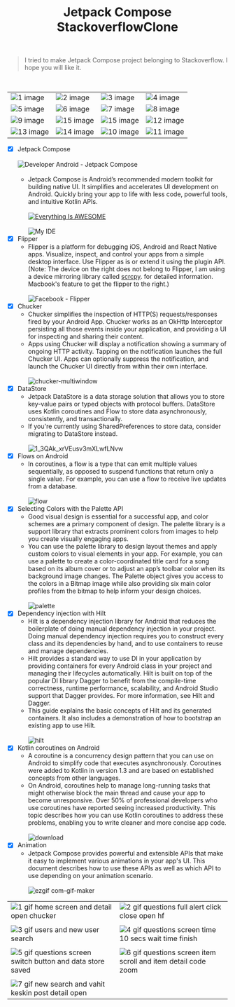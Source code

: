 <h1 align="center">Jetpack Compose StackoverflowClone</h1></br>

> I tried to make Jetpack Compose project belonging to Stackoverflow. I hope you will like it.

<br>

|  |  |   |   |
| ------ | ------ |---------|---------|
| ![1 image](https://user-images.githubusercontent.com/36104238/211370740-552d618a-822c-444b-8f03-ff3d7afbb815.png)|![2 image](https://user-images.githubusercontent.com/36104238/211370747-bc8e4f08-bc04-48d3-9875-30d05d2ebbec.png)| ![3 image](https://user-images.githubusercontent.com/36104238/211370752-5164de8b-c070-4546-9c17-1a5e517c4c62.png) | ![4 image](https://user-images.githubusercontent.com/36104238/211370754-7d8acc94-34dd-49ea-b592-46351f9b95d6.png)
| ![5 image](https://user-images.githubusercontent.com/36104238/211370759-f3b05d59-912f-4993-a24a-66149ba3918d.png) | ![6 image](https://user-images.githubusercontent.com/36104238/211370762-36668c12-165d-4961-ae08-212a7887131a.png)| ![7 image](https://user-images.githubusercontent.com/36104238/211370766-e20661a8-e6a2-4d98-8701-a04d43c73e3e.png) | ![8 image](https://user-images.githubusercontent.com/36104238/211370770-57546155-549a-4f6f-9478-bc949aaf9eae.png)
| ![9 image](https://user-images.githubusercontent.com/36104238/211370772-a37b374d-ac22-4519-ac46-9c931a90b878.png) | ![15 image](https://user-images.githubusercontent.com/36104238/211375700-30ed267b-368c-4806-ac0a-f7900f21b001.png) | ![15 image](https://user-images.githubusercontent.com/36104238/211626525-d20c223a-098b-4f09-aede-a2900248680c.png) | ![12 image](https://user-images.githubusercontent.com/36104238/211370781-23587080-f4ae-4625-a364-3fbcc0bfe6cb.png)
| ![13 image](https://user-images.githubusercontent.com/36104238/211370782-7a66b88d-4891-4a91-aafa-f3222bb0b596.png) | ![14 image](https://user-images.githubusercontent.com/36104238/211370785-f7611d43-016f-42dd-9c7a-425f240c98d8.png) | ![10 image](https://user-images.githubusercontent.com/36104238/211370775-fe47defc-f5dc-4f72-b296-c9bea3867a10.png)| ![11 image](https://user-images.githubusercontent.com/36104238/211370779-476f0222-82ae-47cc-98a8-3cb158b50c88.png)

- [X] Jetpack Compose
  <br><br>
    ![Developer Android - Jetpack Compose](https://user-images.githubusercontent.com/36104238/211399588-0f0756a5-98ce-4403-b61c-02f0564786e7.png)
  <br><br>
  - Jetpack Compose is Android’s recommended modern toolkit for building native UI. It simplifies and accelerates UI development on Android. Quickly bring your app to life with less code, powerful tools, and intuitive Kotlin APIs.<br><br>
    [![Everything Is AWESOME](https://user-images.githubusercontent.com/36104238/211627820-9e96b1bc-eaff-4b10-a3cf-8dfbfaee0d6f.png)](https://www.youtube.com/watch?v=uRfMcO7pwfk "Developer Android - Jetpack Compose")
    <br><br>
    ![My IDE](https://user-images.githubusercontent.com/36104238/211399972-e21af3af-6a59-4f2e-92f9-5ed956a8fce1.png)
- [X] Flipper
  - Flipper is a platform for debugging iOS, Android and React Native apps. Visualize, inspect, and control your apps from a simple desktop interface. Use Flipper as is or extend it using the plugin API. (Note: The device on the right does not belong to Flipper, I am using a device mirroring library called [scrcpy](https://github.com/Genymobile/scrcpy). for detailed information. Macbook's feature to get the flipper to the right.)
    <br><br>
    ![Facebook - Flipper](https://user-images.githubusercontent.com/36104238/211399983-3b7a960f-65e3-480c-aa3d-f73ae70487d0.png)
- [X] Chucker
  - Chucker simplifies the inspection of HTTP(S) requests/responses fired by your Android App. Chucker works as an OkHttp Interceptor persisting all those events inside your application, and providing a UI for inspecting and sharing their content.
  - Apps using Chucker will display a notification showing a summary of ongoing HTTP activity. Tapping on the notification launches the full Chucker UI. Apps can optionally suppress the notification, and launch the Chucker UI directly from within their own interface.
    <br><br>
    ![chucker-multiwindow](https://user-images.githubusercontent.com/36104238/211401262-a49490cd-ee45-438e-b668-8f77f4ce3984.gif)
- [X] DataStore
  - Jetpack DataStore is a data storage solution that allows you to store key-value pairs or typed objects with protocol buffers. DataStore uses Kotlin coroutines and Flow to store data asynchronously, consistently, and transactionally.
  - If you're currently using SharedPreferences to store data, consider migrating to DataStore instead.
    <br><br>
    ![1_3QAk_xrVEusv3mXLwfLNvw](https://user-images.githubusercontent.com/36104238/211402272-b3b3575f-6d70-4eb1-a008-c7373d9297f7.png)
- [X] Flows on Android
  - In coroutines, a flow is a type that can emit multiple values sequentially, as opposed to suspend functions that return only a single value. For example, you can use a flow to receive live updates from a database.
    <br><br>
    ![flow](https://user-images.githubusercontent.com/36104238/211402611-d9d3afba-77d3-4b33-a0f2-3a80073020d8.png)
- [X] Selecting Colors with the Palette API
  - Good visual design is essential for a successful app, and color schemes are a primary component of design. The palette library is a support library that extracts prominent colors from images to help you create visually engaging apps.
  - You can use the palette library to design layout themes and apply custom colors to visual elements in your app. For example, you can use a palette to create a color-coordinated title card for a song based on its album cover or to adjust an app’s toolbar color when its background image changes. The Palette object gives you access to the colors in a Bitmap image while also providing six main color profiles from the bitmap to help inform your design choices.
    <br><br>
    ![palette](https://user-images.githubusercontent.com/36104238/211402890-2bfab9de-e233-4dbf-9503-457362665709.png)
- [X] Dependency injection with Hilt
  - Hilt is a dependency injection library for Android that reduces the boilerplate of doing manual dependency injection in your project. Doing manual dependency injection requires you to construct every class and its dependencies by hand, and to use containers to reuse and manage dependencies.
  - Hilt provides a standard way to use DI in your application by providing containers for every Android class in your project and managing their lifecycles automatically. Hilt is built on top of the popular DI library Dagger to benefit from the compile-time correctness, runtime performance, scalability, and Android Studio support that Dagger provides. For more information, see Hilt and Dagger.
  - This guide explains the basic concepts of Hilt and its generated containers. It also includes a demonstration of how to bootstrap an existing app to use Hilt.
    <br><br>
    ![hilt](https://user-images.githubusercontent.com/36104238/211403240-b60a966c-4627-4cb6-8569-b234a368e137.png)
- [X] Kotlin coroutines on Android
  - A coroutine is a concurrency design pattern that you can use on Android to simplify code that executes asynchronously. Coroutines were added to Kotlin in version 1.3 and are based on established concepts from other languages.
  - On Android, coroutines help to manage long-running tasks that might otherwise block the main thread and cause your app to become unresponsive. Over 50% of professional developers who use coroutines have reported seeing increased productivity. This topic describes how you can use Kotlin coroutines to address these problems, enabling you to write cleaner and more concise app code.
    <br><br>
    ![download](https://user-images.githubusercontent.com/36104238/211403780-4bde30c8-cfe2-4c6e-9039-9e03d0812319.png)
- [X] Animation
  - Jetpack Compose provides powerful and extensible APIs that make it easy to implement various animations in your app's UI. This document describes how to use these APIs as well as which API to use depending on your animation scenario.
    <br><br>
    ![ezgif com-gif-maker](https://user-images.githubusercontent.com/36104238/211404935-f136858c-75d5-4e54-86a4-3b1bce7c89b5.gif)

|  |  |
| ------ | ------ |
| ![1  gif home screen and detail open chucker](https://user-images.githubusercontent.com/36104238/211348276-3d2b9485-ac10-4695-b25d-1af1ec2a532d.gif) | ![2  gif questions full alert click close open hf](https://user-images.githubusercontent.com/36104238/211348572-18781852-e526-458e-8c91-978ad279fc16.gif)
|  |  |
| ![3  gif users and new user search](https://user-images.githubusercontent.com/36104238/211349635-dad05bcd-f89b-4fce-a8d8-cc027aa16d78.gif) | ![4  gif questions screen time 10 secs wait time finish](https://user-images.githubusercontent.com/36104238/211350203-ebf074b5-7ff2-4ccc-a874-7bdb811b051d.gif)
|  |  |
| ![5  gif questions screen switch button and data store saved](https://user-images.githubusercontent.com/36104238/211352648-5ebc335e-698e-48bf-9ed7-573e9daccead.gif) | ![6  gif questions screen item scroll and item detail code zoom](https://user-images.githubusercontent.com/36104238/211352303-37c8ea7e-523f-4b44-a121-455e6c5919d1.gif)
|  |  |
| ![7  gif new search and vahit keskin post detail open](https://user-images.githubusercontent.com/36104238/211353014-0b5ee144-a155-49ac-895e-3c7ebdf3bbbb.gif) |
